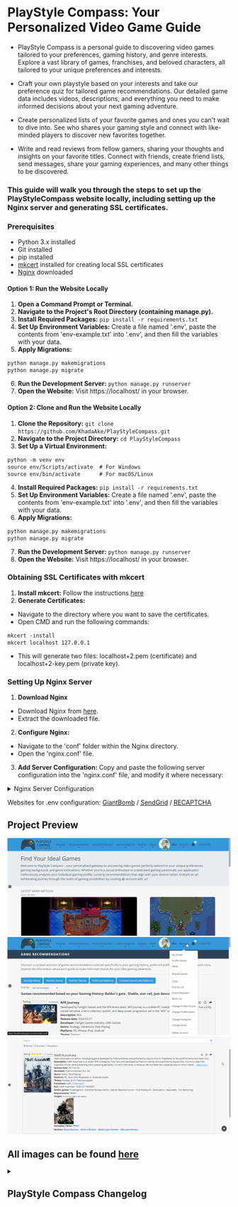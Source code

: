 # PlayStyle Compass: Your Personalized Video Game Guide
- PlayStyle Compass is a personal guide to discovering video games tailored to your preferences, gaming history, and genre interests. Explore a vast library of games, franchises, and beloved characters, all tailored to your unique preferences and interests.

- Craft your own playstyle based on your interests and take our preference quiz for tailored game recommendations. Our detailed game data includes videos, descriptions, and everything you need to make informed decisions about your next gaming adventure.

- Create personalized lists of your favorite games and ones you can't wait to dive into. See who shares your gaming style and connect with like-minded players to discover new favorites together.

- Write and read reviews from fellow gamers, sharing your thoughts and insights on your favorite titles. Connect with friends, create friend lists, send messages, share your gaming experiences, and many other things to be discovered.



### This guide will walk you through the steps to set up the PlayStyleCompass website locally, including setting up the Nginx server and generating SSL certificates.

### Prerequisites
- Python 3.x installed
- Git installed
- pip installed
- [mkcert](https://github.com/FiloSottile/mkcert?tab=readme-ov-file#installation) installed for creating local SSL certificates
- [Nginx](https://nginx.org/en/download.html) downloaded

#### Option 1: Run the Website Locally
1. **Open a Command Prompt or Terminal.**
2. **Navigate to the Project's Root Directory (containing manage.py).**
3. **Install Required Packages:** `pip install -r requirements.txt`
4. **Set Up Environment Variables:** Create a file named '.env', paste the contents from 'env-example.txt' into '.env', and then fill the variables with your data.
5. **Apply Migrations:** 
```
python manage.py makemigrations
python manage.py migrate
```
6. **Run the Development Server:** `python manage.py runserver`
7. **Open the Website:** Visit https://localhost/ in your browser.

#### Option 2: Clone and Run the Website Locally
1. **Clone the Repository:** `git clone https://github.com/KhadaAke/PlayStyleCompass.git`
2. **Navigate to the Project Directory:** `cd PlayStyleCompass`
3. **Set Up a Virtual Environment:**
```
python -m venv env
source env/Scripts/activate  # For Windows
source env/bin/activate      # For macOS/Linux
```
4. **Install Required Packages:** `pip install -r requirements.txt`
5. **Set Up Environment Variables:** Create a file named '.env', paste the contents from 'env-example.txt' into '.env', and then fill the variables with your data.
6. **Apply Migrations:** 
```
python manage.py makemigrations
python manage.py migrate
```
7. **Run the Development Server:** `python manage.py runserver`
8. **Open the Website:** Visit https://localhost/ in your browser.

### Obtaining SSL Certificates with mkcert
1. **Install mkcert:** Follow the instructions [here](https://github.com/FiloSottile/mkcert?tab=readme-ov-file#installation)
2. **Generate Certificates:**
* Navigate to the directory where you want to save the certificates.
* Open CMD and run the following commands:
```
mkcert -install
mkcert localhost 127.0.0.1
```
* This will generate two files: localhost+2.pem (certificate) and localhost+2-key.pem (private key).

### Setting Up Nginx Server
1. **Download Nginx** 
* Download Nginx from [here](https://nginx.org/en/download.html).
* Extract the downloaded file.
2. **Configure Nginx:**
* Navigate to the 'conf' folder within the Nginx directory.
* Open the 'nginx.conf' file.
3. **Add Server Configuration:** Copy and paste the following server configuration into the 'nginx.conf' file, and modify it where necessary:
<details> 
    <summary>Nginx Server Configuration</summary>

	server {
        listen 80;
        server_name localhost 127.0.0.1;
        return 301 https://$host$request_uri;
    }

 	 server {
        listen 443 ssl;
        server_name localhost 127.0.0.1;

        ssl_certificate /path/to/your/certificate.crt;  # Modify this with the path to your certification files.
    	ssl_certificate_key /path/to/your/private.key;	# Modify this with the path to your certification files.

        ssl_protocols TLSv1.2 TLSv1.3;
        ssl_ciphers 'TLS_AES_128_GCM_SHA256:TLS_AES_256_GCM_SHA384:TLS_CHACHA20_POLY1305_SHA256:ECDHE-RSA-AES128-GCM-SHA256:ECDHE-RSA-AES256-GCM-SHA384';

        location /ws/ {
            proxy_pass http://127.0.0.1:8000;  # Daphne’s port
            proxy_http_version 1.1;
            proxy_set_header Upgrade $http_upgrade;
            proxy_set_header Connection "upgrade";
            proxy_set_header Host $host;
            proxy_set_header X-Real-IP $remote_addr;
            proxy_set_header X-Forwarded-For $proxy_add_x_forwarded_for;
            proxy_set_header X-Forwarded-Proto $scheme;
            proxy_buffering off;
        }

        location / {
            proxy_pass http://127.0.0.1:8000;  # Django’s port
            proxy_set_header Host $host;
            proxy_set_header X-Real-IP $remote_addr;
            proxy_set_header X-Forwarded-For $proxy_add_x_forwarded_for;
            proxy_set_header X-Forwarded-Proto $scheme;
            proxy_buffering off;
        }
    }
</details>

Websites for .env configuration: [GiantBomb](https://www.giantbomb.com/) / [SendGrid](https://sendgrid.com/) / [RECAPTCHA](https://www.google.com/recaptcha/about/)


## Project Preview
![Home](project-preview/home.PNG)
![Account Actions](project-preview/acc-actions.PNG)
![Game Details](project-preview/view-game.PNG)
## All images can be found [here](https://github.com/miron-alexandru/PlayStyleCompass/tree/main/project-preview)


<details>
<summary><h2>PlayStyle Compass Changelog</h2></summary>

### Version v2.2:
* Users can now easily track the sharing of game lists. They can view which users have shared specific game lists with them and see whom they have shared their own lists with
* Notifications when sharing a game list.
* Implemented Sorting for Game Lists and Shared Game Lists pages.
* Displaying the number of games and share count for each list.
* Implemented a page where users can view game lists they've received or shared.
* Implemented Game Lists: Users can create, edit, share, and delete custom game lists.
* Implemented Notification Settings: Users are able to customize what type of notifications they can receive.
* Added Following & Followers page.
* Implemented Followig System: Users are able to follow / unfollow other users.
* Added Beginner-Friendly games page.
* New recommendations based on PlayStyle.
* New recommendations based on connection types and game styles.
* Added new preferences: Connection Types & Game Styles
* Remember Me functionality added for login.
* Users are able to reset their profile details.
* New profile details added: Favorite Soundtrack, Gaming Alias, Current Game and Favorite Game Modes.
* Users are able to delete their account using email confirmation.
* Improved Google Account Login (css / html)
* Implemented google account login.

### Version v2.1:
* New pages for game categories: Steam Games, Free to Play Games, Indie Games, Open-World Games, Linear Gameplay Games
* Implemented Kindred Play Histories: Users can find other users that played similar games based on their gaming history.
* Description and Overview translated for Games.
* Implemented Similar Games: Users are able to view games that are similar to other games.
* Switched WebSocket connections from ws to wss for enhanced security.
* Chat updates: File attachment displayed in pinned messages / Message displayed when the pinned message is not found in chat / Minor CSS updated.
* Users are able to Pin / Unpin chat messages.
* Different CSS changes.
* Implemented Block List: Users are able to see users that they have blocked and are able to unblock them.
* Block / Unblock funcionality added to user profile.
* Users are able to block/unblock other users.
* Implemented Chats page where users are able to view their ongoing chat conversations with other users.
* Chat updates: Last Seen displayed when the users are offline in chat.
* Implemented Live Online/Offline status for users.

### Version v2.0:
* CSS Improvements in different locations of the Chat.
* Users are able to attach files to the messages and an indicator is displayed when a file is attached.
* Changed how the date of the messages currently being viewed is displayed: At the top of the chat, changing while scrolling based on the day of the messages.
* Chat Improvements: Date of the messages currently being viewed is displayed / Solved a bug which caused the Edit message textarea to remain on screen and unresponsive.
* Chat Improvements: Changing the background color of the chat / Searching through messages.
* Users are able to send a certain number of messages in a timeframe (spamming prevented).
* Security measures for XSS attacks.
* Message content is changing in real time for both users after message editing.
* Chat CSS improvements.
* Users are able to edit their messages (available 2 minutes for each message).
* Implemented Typing Feature: When an user is typing in chat there is a "User is typing..." message displayed to the other user.
* Chat Improvements: Chat header with options and warnings before deleting messages and visiting links.
* Improved overall visuals & functionality of chat.
* Implemented Chat: Users are able to write messages to each other in real time.

### Version v1.9:
* Improved how to pagination with filtering is done on Game Library and News.
* Solved a bug which caused the pagination to break after navigating to more than one page on the Game Library.
* Implemented sorting and filtering on the News page.
* All articles button added.
* Added hover effects and title display for games/franchises displayed on the Index page.
* Latest news page with all the news.
* Implemented Latest News Articles (related to gaming) on the Index page: Articles from [GameSpot](https://www.gamespot.com/) are retrieved using the GameSpot API and displayed on the Index page.
* Improved how system requirements are displayed.
* Refactored views and helper functions.
* Updated Logo.
* Improved Used Profile: In the profile details a hyperlink to the Favorite Game/Franchise/Character and Last Game Played is created.
* Reorganized navbar items.
* Improved Game Library: Users are able to sort the games and also a new filter: by Franchise
* Implemented Game Library: Users are able to browse games based on different filters like genres, themes and others.
* Changed how game rating is calculated.
* New sorting options for game recommendations: By title and by rating.

### Version v1.8:
* New profile details: favorite franchise, last game finished, preferred streaming platform.
* Updated CSS/HTML on the user profile / profile details.
* Users are able to provide and display on their profile new information about themselves (e.g. favorite game, genres, gaming setup).
* Improvements for System Requirements (CSS/HTML).
* System Requirements for the Games are now displayed.
* Preferences Quiz tweaks.
* Improved QuizRecommendation algorithm: Refactored for better maintainability / Now each time the user is taking the quiz, the recommended games are not the same to add diversity for recommendations.
* Added translations for QuizQuestions.
* Improved overall code to adapt for antipatterns in Django.
* Improved Preference Quiz: Improvements in views, html, recommendation algorithm. / More questions / Created a class to be able to read questions from a csv file and create QuizQuestion objects more easily.
* Implemented Preference Quiz: Users are able to take a quiz with different questions related to gaming preferences and based on the responses to receive game recommendations.

### Version v1.7:
* Implemented pages with Single-player and Multiplayer games.
* Dates for notifications / messages are displayed based on the user timezone.
* Implemented fractional star rating game ratings.
* Refactored views for playstyle compass and users apps.
* Improved reviews section profile clicking.
* Search bar added on view game page.
* Full profile name displayed on hover (for longer profile names).
* Restricted length for username and profile name.
* Updated translations.
* Refactored js files.
* Unique GUID retrieved from API for Game objects so the id remains consistent after any database changes.
* Now users can get recommendations based on their favorite themes.
* New platforms and genres for users to choose for their favorites.
* CSS improvements for better visual appeal.
* Added gameplay videos for each game.
* New data for characters: images & birthday / New data for franchises: images

### Version v1.6
* Added headers & header descriptions to all pages that needed it.
* Organized html files in different folders for easier maintainability.
* Searching for characters is available in the search bar.
* Refactored misc functions.
* Implemented Characters: Users are able to view different game characters and specific details about them.
* Fixed BUGS: Bug that caused the navbar to not appear / Updated translations / Made search bar dynamic based on the page that it exists.
* Added popular franchises on Index
* Formatting / Refactoring.
* Users are now able to search franchises just like searching games.
* Added franchises page where users can explore different franchises and read details about each of them.
* New game information: Franchise.
* Improved password validators.
* Finished translation + Language switcher.
* Implemented multilanguage (English/Romanian).
* Improved live notifications system.
* Implemented live notifications using Websockets.
* Implemented sorting by date for messages & shared games.
* Users are able to send messages to each other.
* Added DLC in game info.
* Added comments to views where necessary.
* Improved Similar Playstyles (HTML/CSS).
* Similar Playstyles page implemented: Users can find other users with a similar playstyle.

### Version v1.5
* Selective deletion of shared games.
* Users are able to view both games other users shared with them and games they shared with other users.
* Implemented Game Sharing: Users are now able to share games with the other users.
* Users are now able to show or hide their favorites, game queue and reviews on their profile. 
* Views refactored in playstyle_compass and users.
* Solved delete account BUG which caused users to be able to delete their account without email confirmation.
* Refactored recommendation helper functions into a RecommendationEngine class.
* Default profile picture at registration.
* Dynamic page headers for Reviews, Game Queue, Favorites
* Save all button on preferences page improved.
* Profile name change functionality improved.
* Profile image resized before change for better performance.
* Navbar / Scrollbar / Css changes and/or improvements. 
* Like-dislike feature improved.
* User profile improvements: Reviews, Likes, Favorites, Game Queue stats are displayed on the profile.
* User profile improvements: Remove friend / Friend request / Profile picture change functionality.
* Implemented User Profile: Now users are able to see their profile and the profile of other users.

### Version v1.4
* CSS/HTML Refactoring / Improvements.
* Added css adjustments for small screens.
* Implemented Likes and Dislikes for the reviews: Users are able to like or dislike a review.
* Removed Upcoming games from user preferences / Game recommendations 
* HTML Refactored
* Minor bug fixes.
* Added Reviews page where users are able to see all the games that they wrote a review for.
* Profile image of user added on Friends List and Friend Requests pages.
* Added Show/Hide functionality for passwords.
* Implemented Games Queue page.
* Code refactoring / Bugs solved in reviews description.
* Friends List improvements: Users are no longer able to send friend requests to users that are already their friends.
* Friends List Implementation:
- Send, receive, accept, decline, and cancel friend requests.
- View incoming and sent requests.
- Manage Friends List and unfriend users.

### Version v1.3:
* Upcoming games added to navbar.
* Profile name change has a cooldown of 1 hour.
* Modified how average score and total reviews are fetched to improve functionality.
* Profile name must be unique.
* Each user is able to Edit or Delete their own reviews for the games.
* Reimplemented reviews functionality.
* Users are now able to write reviews for the games.
* Improved the search bar and small tweaks for the search results page.
* Implemented Top Rated Games page, and also each game has an average rating displayed based on the review scores.
* Now reviews for the games are displayed.
* Views refactored into new helper functions.
* Games that are not yet released removed from recommendations and moved to a new category: Upcoming Games.
* Implemented email change confirmation.
* Added sorting options for the recommended games based on the release date.
* Users are now able to mark games as favorites and they can find them on the Favorite Games page.
* Added popular and upcoming games on the Home Page.
* Code refactored, improved documentation.

### Version v1.2:
* Css improvements.
* Improved the save buttons and save all button functionality on the my playstyle page.
* Implemented Save all button to save all preferences after modifying them.
* Users are now able to modify their preferences individually.
* Users are now able to change their Profile Name
* Improved CSS, added icons for different forms using [FontAwesome](https://fontawesome.com/)
* Users are not able to resend the email verification link.
* Implemented reCAPTCHA.
* Implemented email confirmation for the registration.
* Added profile name for the users.
* Modified css for different templates and placement of the footer.
* Refactored misc functions.
* Refactored CSS.
* Implemented Contact Us - Now users are able to fill a form and send an email for inquiries and communication.
* Added image gallery for each game.
* Added Read more - Read less funcionality for the Overview.
* Added new information about the games (Overview, Developers).
* Implemented pagination for the games recommendation page.
* Users are now also able to change their profile picture by directly clicking on it.
* Improved folder structure.

### Version v1.1:
* Views refactored.
* Implemented Profile Picture feature: Users can now personalize their profiles by adding profile pictures.
* Changed css styles for different templates.
* Modifications to password change view and form.
* Users are now also abe to change their email or password.
* Improved the password reset email template.
* Users are now able to delete their accounts.
* Improved index template.
* Improved password reset templates.
* Users now have the capability to reset their passwords.
* Integrated [Sendgrid](https://sendgrid.com/) APIs to facilitate the sending of password reset emails.
* Improved the base.html styling.
* Refactored the get_recommendations view function.
* Added recommendations based on the gaming history.
* Improved UI for the gaming preferences and preferences pages.
* Implemented default image that automatically takes the place of missing game images.
* Added database filtering: The games are filtered so that duplicate entries are eliminated from the games database.
* Introduced an advanced search bar on the index page, empowering users to seamlessly search for their desired games. The search bar incorporates an autocomplete feature, enhancing user experience and efficiency.

### Version v1.0:
* Improved overall code structure.
* Created .js files for the scripts used.
* Users now have the ability to apply filters. These filters include preferred genres, preferred platforms, and games that align with both the selected platforms and genres.
* Improved the recommendations page: Now an image of each game is displayed and also more details about the game are provided.
* Code refactored
* Improved registration and login pages 
* Implemented feature: Integrated database connectivity to compare the user's preferences with the games stored in the games database. The outcome is a list of game recommendations tailored to the user's preferences.
* Created a database for seamless storage of the acquired data.
* Utilized [Giant Bomb's API](https://www.giantbomb.com/) to efficiently gather essential game data.
* Implemented an enhanced folder structure to ensure the project's long-term maintainability.
* Added a distinct logo that enhances the site's visual identity.
* Elevated the user experience with better UI across all pages.
* Introduced dedicated CSS files to ensure consistent styling.
* Implemented user registration and login functionality.
* Created basic templates for different pages.
* Users can provide their gaming history, select preferred genres, and choose platforms to play on.
* Data is saved in a database for future reference.

